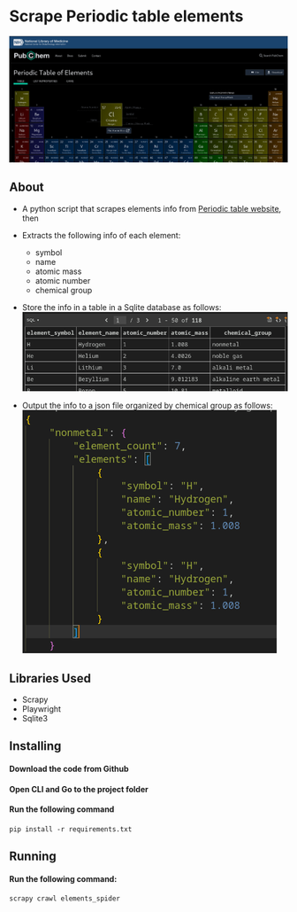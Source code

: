 # Scrape Periodic table elements

![Periodic table website](<screenshots/Screenshot from 2024-08-31 11-43-19.png>)

## About 

* A python script that scrapes elements info from [Periodic table website](https://pubchem.ncbi.nlm.nih.gov/ptable/ "Periodic table website"), then

* Extracts the following info of each element:
    * symbol
    * name
    * atomic mass
    * atomic number
    * chemical group

* Store the info in a table in a Sqlite database as follows:
![periodic_table.db](<screenshots/Screenshot from 2024-08-31 11-48-50.png>)

* Output the info to a json file organized by chemical group as follows:
![result.json](<screenshots/Screenshot from 2024-08-31 11-55-14.png>)
      
## Libraries Used
* Scrapy
* Playwright
* Sqlite3


## Installing

#### Download the code from Github
#### Open CLI and Go to the project folder
#### Run the following command

```
pip install -r requirements.txt
```

## Running
#### Run the following command:

```
scrapy crawl elements_spider
```

